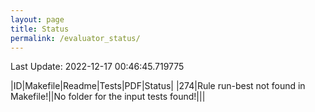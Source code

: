 ```yaml
---
layout: page
title: Status
permalink: /evaluator_status/
---
```

Last Update: 2022-12-17 00:46:45.719775

|ID|Makefile|Readme|Tests|PDF|Status|
|274|Rule run-best not found in Makefile!||No folder for the input tests found!|<i class="fa fa-check"></i>|<i class="fa fa-bug"></i>|
